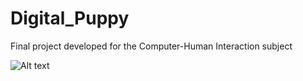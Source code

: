 # Digital_Puppy
Final project developed for the Computer-Human Interaction subject


![Alt text](https://github.com/pedroma-gomezp/Digital_Puppy/blob/master/data/screenshoots/screenshoot.png?raw=true)
